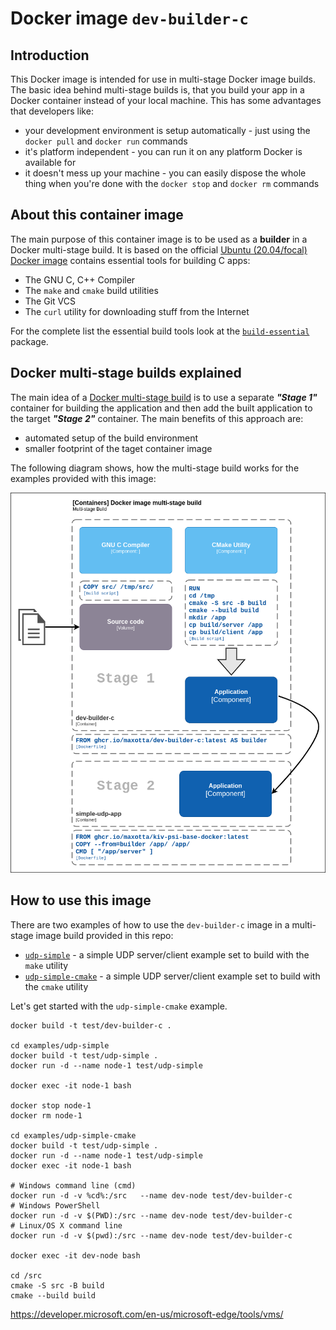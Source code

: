 # Docker image `dev-builder-c`

## Introduction

This Docker image is intended for use in multi-stage Docker image builds.
The basic idea behind multi-stage builds is, that you build your app in a Docker container instead of your local machine. This has some advantages that developers like:
* your development environment is setup automatically - just using the `docker pull` and `docker run` commands
* it's platform independent - you can run it on any platform Docker is available for
* it doesn't mess up your machine - you can easily dispose the whole thing when you're done with the `docker stop` and `docker rm` commands

## About this container image

The main purpose of this container image is to be used as a **builder** in a Docker multi-stage build. It is based on the official [Ubuntu (20.04/focal) Docker image](https://hub.docker.com/_/ubuntu) contains essential tools for building C apps:
* The GNU C, C++ Compiler
* The `make` and `cmake` build utilities
* The Git VCS
* The `curl` utility for downloading stuff from the Internet

For the complete list the essential build tools look at the [`build-essential`](https://packages.ubuntu.com/focal/build-essential) package.


## Docker multi-stage builds explained

The main idea of a [Docker multi-stage build](https://docs.docker.com/develop/develop-images/multistage-build/) is to use a separate ***"Stage 1"*** container for building the application and then add the built application to the target ***"Stage 2"*** container. The main benefits of this approach are:
* automated setup of the build environment
* smaller footprint of the taget container image

The following diagram shows, how the multi-stage build works for the examples provided with this image:

![Multi-stage build diagam](images/docker-multistage-build.png)

## How to use this image

There are two examples of how to use the `dev-builder-c` image in a multi-stage image build provided in this repo:
* [`udp-simple`](examples/udp-simple) - a simple UDP server/client example set to build with the `make` utility
* [`udp-simple-cmake`](examples/udp-simple-cmake) - a simple UDP server/client example set to build with the `cmake` utility

Let's get started with the `udp-simple-cmake` example.

```
docker build -t test/dev-builder-c .

cd examples/udp-simple
docker build -t test/udp-simple .
docker run -d --name node-1 test/udp-simple

docker exec -it node-1 bash

docker stop node-1
docker rm node-1

cd examples/udp-simple-cmake
docker build -t test/udp-simple .
docker run -d --name node-1 test/udp-simple
docker exec -it node-1 bash

# Windows command line (cmd)
docker run -d -v %cd%:/src   --name dev-node test/dev-builder-c
# Windows PowerShell
docker run -d -v $(PWD):/src --name dev-node test/dev-builder-c
# Linux/OS X command line
docker run -d -v $(pwd):/src --name dev-node test/dev-builder-c

docker exec -it dev-node bash

cd /src
cmake -S src -B build
cmake --build build
```


https://developer.microsoft.com/en-us/microsoft-edge/tools/vms/



